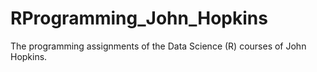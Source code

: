 # RProgramming_John_Hopkins
The programming assignments of the Data Science (R) courses of John Hopkins.
